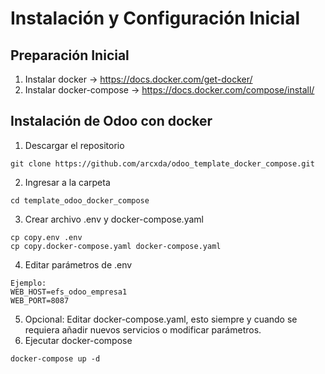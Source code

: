 

# Instalación y Configuración Inicial

## Preparación Inicial
1. Instalar docker -> https://docs.docker.com/get-docker/
2. Instalar docker-compose -> https://docs.docker.com/compose/install/

## Instalación de Odoo con docker
1. Descargar el repositorio
~~~
git clone https://github.com/arcxda/odoo_template_docker_compose.git
~~~
2. Ingresar a la carpeta 
~~~
cd template_odoo_docker_compose
~~~
3. Crear archivo .env y docker-compose.yaml
~~~
cp copy.env .env
cp copy.docker-compose.yaml docker-compose.yaml
~~~
4. Editar parámetros de .env
~~~
Ejemplo:
WEB_HOST=efs_odoo_empresa1 
WEB_PORT=8087
~~~
5. Opcional: Editar docker-compose.yaml, esto siempre y cuando se requiera añadir nuevos servicios o modificar parámetros.
6. Ejecutar docker-compose
~~~
docker-compose up -d
~~~
